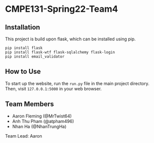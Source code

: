 # CMPE131-Spring22-Team4

<!-- Describe the project here -->

## Installation

This project is build upon flask, which can be installed using pip.
```
pip install flask
pip install flask-wtf flask-sqlalchemy flask-login
pip install email_validator
```
<!-- We may need to add bootstrap to this above? -->

## How to Use

To start up the website, run the `run.py` file in the main project directory. \
Then, visit `127.0.0.1:5000` in your web browser.

## Team Members

- Aaron Fleming (@MrTwist64)
- Anh Thu Pham (@atpham496)
- Nhan Ha (@NhanTrungHa)

Team Lead: Aaron
